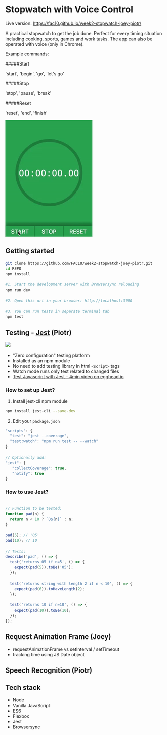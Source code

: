 # Stopwatch with Voice Control

Live version: https://fac10.github.io/week2-stopwatch-joey-piotr/

A practical stopwatch to get the job done. Perfect for every timing situation including cooking, sports, games and work tasks. The app can also be operated with voice (only in Chrome).

Example commands:

#####Start

'start', 'begin', 'go', 'let's go'

#####Stop

'stop', 'pause', 'break'

#####Reset

'reset', 'end', 'finish'

<img src="./src/graphics/screencast.gif" width="275px" height="auto">

<!-- ***************************************************** -->
## Getting started

```sh
git clone https://github.com/FAC10/week2-stopwatch-joey-piotr.git
cd REPO
npm install

#1. Start the development server with Browsersync reloading
npm run dev

#2. Open this url in your browser: http://localhost:3000

#3. You can run tests in separate terminal tab
npm test
```


<!-- ***************************************************** -->
## Testing - [Jest](https://facebook.github.io/jest/) (Piotr)

<img src="https://cdn.slant.co/1440ece6-1968-4c44-8b4c-8a61e397770b/-/format/jpeg/-/progressive/yes/-/preview/480x480/" width="275px" height="auto">

- "Zero configuration" testing platform
- Installed as an npm module
- No need to add testing library in html `<script>` tags
- Watch mode runs only test related to changed files
- [Test Javascript with Jest - 4min video on egghead.io](https://egghead.io/lessons/javascript-test-javascript-with-jest)

### How to set up Jest?

1. Install jest-cli npm module
```sh
npm install jest-cli --save-dev
```

2. Edit your `package.json`

```javascript
"scripts": {
  "test": "jest --coverage",
  "test:watch": "npm run test -- --watch"
}

// Optionally add:
"jest": {
   "collectCoverage": true,
   "notify": true
}
```


### How to use Jest?

```javascript

// Function to be tested:
function pad(n) {
  return n < 10 ? `0${n}` : n;
}

pad(5); // '05'
pad(10); // 10

// Tests:
describe('pad', () => {
  test('returns 05 if n=5', () => {
    expect(pad(5)).toBe('05');
  });

  test('returns string with length 2 if n < 10', () => {
    expect(pad(6)).toHaveLength(2);
  });

  test('returns 10 if n=10', () => {
    expect(pad(10)).toBe(10);
  });
});
```


<!-- ***************************************************** -->
## Request Animation Frame (Joey)

- requestAnimationFrame vs setInterval / setTimeout
- tracking time using JS Date object



<!-- ***************************************************** -->
## Speech Recognition (Piotr)





<!-- ***************************************************** -->
## Tech stack
* Node
* Vanilla JavaScript
* ES6
* Flexbox
* Jest
* Browsersync
